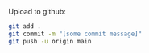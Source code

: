 Upload to github:

```bash
git add .
git commit -m "[some commit message]"
git push -u origin main
```
